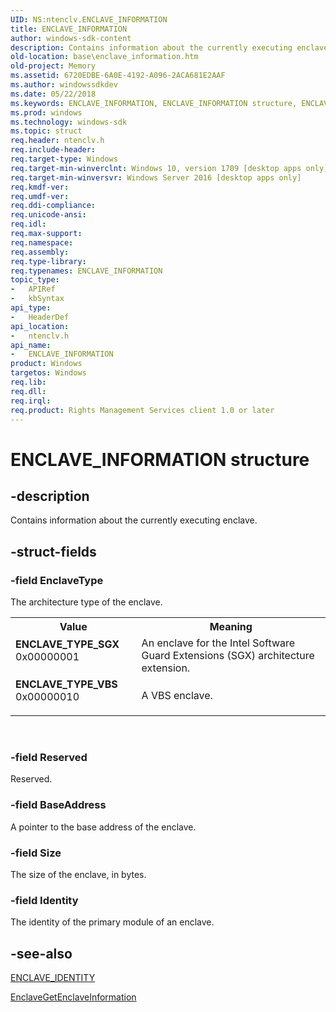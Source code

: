 ```yaml
---
UID: NS:ntenclv.ENCLAVE_INFORMATION
title: ENCLAVE_INFORMATION
author: windows-sdk-content
description: Contains information about the currently executing enclave.
old-location: base\enclave_information.htm
old-project: Memory
ms.assetid: 6720EDBE-6A0E-4192-A096-2ACA681E2AAF
ms.author: windowssdkdev
ms.date: 05/22/2018
ms.keywords: ENCLAVE_INFORMATION, ENCLAVE_INFORMATION structure, ENCLAVE_TYPE_SGX, ENCLAVE_TYPE_VBS, base.enclave_information, ntenclv/ENCLAVE_INFORMATION
ms.prod: windows
ms.technology: windows-sdk
ms.topic: struct
req.header: ntenclv.h
req.include-header: 
req.target-type: Windows
req.target-min-winverclnt: Windows 10, version 1709 [desktop apps only]
req.target-min-winversvr: Windows Server 2016 [desktop apps only]
req.kmdf-ver: 
req.umdf-ver: 
req.ddi-compliance: 
req.unicode-ansi: 
req.idl: 
req.max-support: 
req.namespace: 
req.assembly: 
req.type-library: 
req.typenames: ENCLAVE_INFORMATION
topic_type:
-	APIRef
-	kbSyntax
api_type:
-	HeaderDef
api_location:
-	ntenclv.h
api_name:
-	ENCLAVE_INFORMATION
product: Windows
targetos: Windows
req.lib: 
req.dll: 
req.irql: 
req.product: Rights Management Services client 1.0 or later
---
```


# ENCLAVE_INFORMATION structure


## -description


Contains information about the currently executing enclave.


## -struct-fields




### -field EnclaveType

The architecture type of the enclave.

<table>
<tr>
<th>Value</th>
<th>Meaning</th>
</tr>
<tr>
<td width="40%"><a id="ENCLAVE_TYPE_SGX"></a><a id="enclave_type_sgx"></a><dl>
<dt><b><b>ENCLAVE_TYPE_SGX</b></b></dt>
<dt>0x00000001</dt>
</dl>
</td>
<td width="60%">
An enclave for the Intel Software Guard Extensions (SGX) architecture extension.

</td>
</tr>
<tr>
<td width="40%"><a id="ENCLAVE_TYPE_VBS"></a><a id="enclave_type_vbs"></a><dl>
<dt><b>ENCLAVE_TYPE_VBS</b></dt>
<dt>0x00000010</dt>
</dl>
</td>
<td width="60%">
A  VBS enclave.

</td>
</tr>
</table>
 


### -field Reserved

Reserved.


### -field BaseAddress

A pointer to the base address of the enclave.


### -field Size

The size of the enclave, in bytes.


### -field Identity

The identity of the primary module of an enclave.


## -see-also




<a href="https://msdn.microsoft.com/D584D824-3C86-4BBB-9086-6DBE0290E0A4">ENCLAVE_IDENTITY</a>



<a href="https://msdn.microsoft.com/26349C3C-4B73-430C-B002-ED262DB0304F">EnclaveGetEnclaveInformation</a>
 

 

